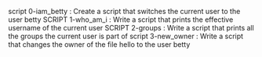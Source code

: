 script 0-iam_betty : Create a script that switches the current user to the user betty
SCRIPT 1-who_am_i : Write a script that prints the effective username of the current user
SCRIPT 2-groups : Write a script that prints all the groups the current user is part of
script 3-new_owner : Write a script that changes the owner of the file hello to the user betty


